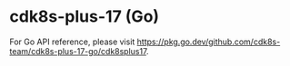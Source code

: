# cdk8s-plus-17 (Go) <a name="API Reference"></a>

For Go API reference, please visit <https://pkg.go.dev/github.com/cdk8s-team/cdk8s-plus-17-go/cdk8splus17>.